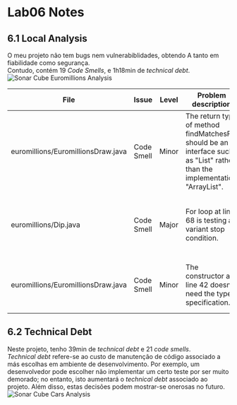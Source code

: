 # Lab06 Notes

## 6.1 Local Analysis

O meu projeto não tem bugs nem vulnerabiblidades, obtendo A tanto em fiabilidade como segurança.  
Contudo, contém 19 *Code Smells*, e 1h18min de *technical debt*.
![Sonar Cube Euromillions Analysis](/imgs/euromillions.png)

| File                               | Issue      | Level | Problem description                                                                                                        | How to solve                                                                            |   |   |
|------------------------------------|------------|-------|----------------------------------------------------------------------------------------------------------------------------|-----------------------------------------------------------------------------------------|---|---|
| euromillions/EuromillionsDraw.java | Code Smell | Minor | The return type of method findMatchesFor should be an interface such as "List" rather than the implementation "ArrayList". | Make the function return a List rather than an ArrayList implementation.                |   |   |
| euromillions/Dip.java              | Code Smell | Major | For loop at line 68 is testing a variant stop condition.                                                                   | Refactor the code in order to not assign to the loop counter from within the loop body. |   |   |
| euromillions/EuromillionsDraw.java | Code Smell | Minor | The constructor at line 42 doesn't need the type specification.                                                            | Replace the Dip type specification with the diamond operator <>.                        |   |   |

## 6.2 Technical Debt

Neste projeto, tenho 39min de *technical debt* e 21 *code smells*.  
*Technical debt* refere-se ao custo de manutenção de código associado a más escolhas em ambiente de desenvolvimento. Por exemplo, um desenvolvedor pode escolher não implementar um certo teste por ser muito demorado; no entanto, isto aumentará o *technical debt* associado ao projeto. Além disso, estas decisões podem mostrar-se onerosas no futuro.  
![Sonar Cube Cars Analysis](/imgs/cars.png)

